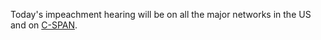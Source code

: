 Today's impeachment hearing will be on all the major networks in the US and on <a href="https://www.c-span.org/video/?466134-1/impeachment-hearing-william-taylor-george-kent">C-SPAN</a>.
